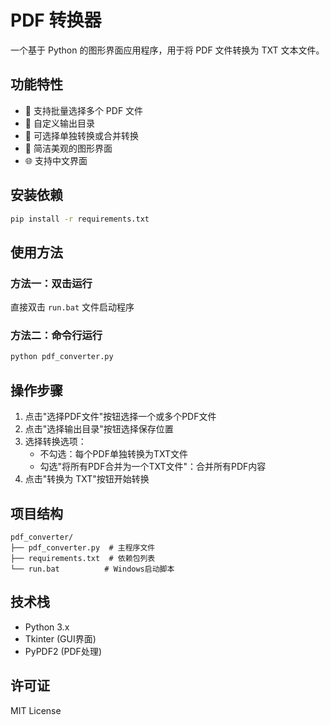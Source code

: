 # PDF 转换器

一个基于 Python 的图形界面应用程序，用于将 PDF 文件转换为 TXT 文本文件。

## 功能特性

- 📄 支持批量选择多个 PDF 文件
- 📁 自定义输出目录
- 🔄 可选择单独转换或合并转换
- 🎨 简洁美观的图形界面
- 🌐 支持中文界面

## 安装依赖

```bash
pip install -r requirements.txt
```

## 使用方法

### 方法一：双击运行
直接双击 `run.bat` 文件启动程序

### 方法二：命令行运行
```bash
python pdf_converter.py
```

## 操作步骤

1. 点击"选择PDF文件"按钮选择一个或多个PDF文件
2. 点击"选择输出目录"按钮选择保存位置
3. 选择转换选项：
   - 不勾选：每个PDF单独转换为TXT文件
   - 勾选"将所有PDF合并为一个TXT文件"：合并所有PDF内容
4. 点击"转换为 TXT"按钮开始转换

## 项目结构

```
pdf_converter/
├── pdf_converter.py  # 主程序文件
├── requirements.txt  # 依赖包列表
└── run.bat          # Windows启动脚本
```

## 技术栈

- Python 3.x
- Tkinter (GUI界面)
- PyPDF2 (PDF处理)

## 许可证

MIT License